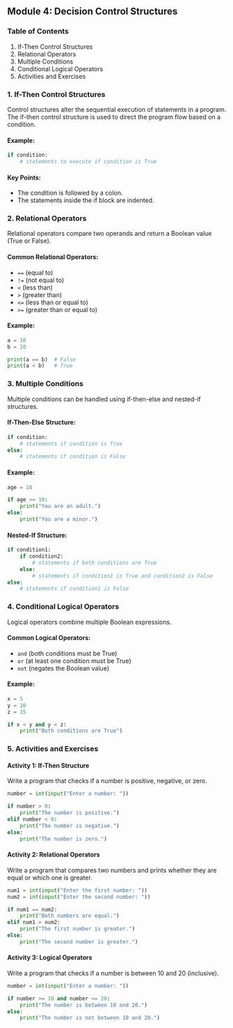 ## Module 4: Decision Control Structures

### Table of Contents
1. If-Then Control Structures
2. Relational Operators
3. Multiple Conditions
4. Conditional Logical Operators
5. Activities and Exercises

### 1. If-Then Control Structures
Control structures alter the sequential execution of statements in a program. The if-then control structure is used to direct the program flow based on a condition.

#### Example:
```python
if condition:
    # statements to execute if condition is True
```

#### Key Points:
- The condition is followed by a colon.
- The statements inside the if block are indented.

### 2. Relational Operators
Relational operators compare two operands and return a Boolean value (True or False).

#### Common Relational Operators:
- `==` (equal to)
- `!=` (not equal to)
- `<` (less than)
- `>` (greater than)
- `<=` (less than or equal to)
- `>=` (greater than or equal to)

#### Example:
```python
a = 10
b = 20

print(a == b)  # False
print(a < b)   # True
```

### 3. Multiple Conditions
Multiple conditions can be handled using if-then-else and nested-if structures.

#### If-Then-Else Structure:
```python
if condition:
    # statements if condition is True
else:
    # statements if condition is False
```

#### Example:
```python
age = 18

if age >= 18:
    print("You are an adult.")
else:
    print("You are a minor.")
```

#### Nested-If Structure:
```python
if condition1:
    if condition2:
        # statements if both conditions are True
    else:
        # statements if condition1 is True and condition2 is False
else:
    # statements if condition1 is False
```

### 4. Conditional Logical Operators
Logical operators combine multiple Boolean expressions.

#### Common Logical Operators:
- `and` (both conditions must be True)
- `or` (at least one condition must be True)
- `not` (negates the Boolean value)

#### Example:
```python
x = 5
y = 10
z = 15

if x < y and y < z:
    print("Both conditions are True")
```

### 5. Activities and Exercises

#### Activity 1: If-Then Structure
Write a program that checks if a number is positive, negative, or zero.

```python
number = int(input("Enter a number: "))

if number > 0:
    print("The number is positive.")
elif number < 0:
    print("The number is negative.")
else:
    print("The number is zero.")
```

#### Activity 2: Relational Operators
Write a program that compares two numbers and prints whether they are equal or which one is greater.

```python
num1 = int(input("Enter the first number: "))
num2 = int(input("Enter the second number: "))

if num1 == num2:
    print("Both numbers are equal.")
elif num1 > num2:
    print("The first number is greater.")
else:
    print("The second number is greater.")
```

#### Activity 3: Logical Operators
Write a program that checks if a number is between 10 and 20 (inclusive).

```python
number = int(input("Enter a number: "))

if number >= 10 and number <= 20:
    print("The number is between 10 and 20.")
else:
    print("The number is not between 10 and 20.")
```
